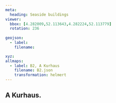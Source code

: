 ```yaml
---
meta:
  heading: Seaside buildings
viewer:
  bbox: [4.282009,52.113643,4.282224,52.113779]
  rotation: 236
  
geojson:
  - label:
    filename: 

xyz:
allmaps:
  - label: B2, A Kurhaus
    filename: B2.json
    transformation: helmert
---
```


## A Kurhaus.